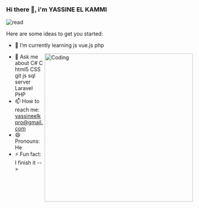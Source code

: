### Hi there 👋, i'm YASSINE EL KAMMI

![read](https://user-images.githubusercontent.com/82062288/221142533-3f7fbee0-495d-4e2d-a386-ec3718d12048.gif)

Here are some ideas to get you started:


- 🌱 I’m currently learning js vue.js php

<img align="right" alt="Coding" width="400" src="https://camo.githubusercontent.com/5ddf73ad3a205111cf8c686f687fc216c2946a75005718c8da5b837ad9de78c9/68747470733a2f2f7468756d62732e6766796361742e636f6d2f4576696c4e657874446576696c666973682d736d616c6c2e676966](https://user-images.githubusercontent.com/82062288/221142657-cb6547b9-42be-4a62-b596-fbbe595f7af9.gif" style="max-width: 100%;">


- 💬 Ask me about C# C html5 CSS git js sql server Laravel PHP
- 📫 How to reach me: yassineelkpro@gmail.com
- 😄 Pronouns: He
- ⚡ Fun fact: I  finish it 
-->
